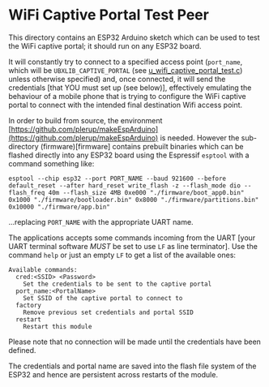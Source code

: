 # WiFi Captive Portal Test Peer
This directory contains an ESP32 Arduino sketch which can be used to test the WiFi captive portal; it should run on any ESP32 board.

It will constantly try to connect to a specified access point (`port_name`, which will be `UBXLIB_CAPTIVE_PORTAL` (see [u_wifi_captive_portal_test.c](../u_wifi_captive_portal_test.c)) unless otherwise specified) and, once connected, it will send the credentials \[that YOU must set up (see below)\], effectively emulating the behaviour of a mobile phone that is trying to configure the WiFi captive portal to connect with the intended final destination Wifi access point.

In order to build from source, the environment [https://github.com/plerup/makeEspArduino](https://github.com/plerup/makeEspArduino) is needed.  However the sub-directory (firmware)[firmware] contains prebuilt binaries which
can be flashed directly into any ESP32 board using the Espressif `esptool` with a command something like:

```
esptool --chip esp32 --port PORT_NAME --baud 921600 --before default_reset --after hard_reset write_flash -z --flash_mode dio --flash_freq 40m --flash_size 4MB 0xe000 "./firmware/boot_app0.bin" 0x1000 "./firmware/bootloader.bin" 0x8000 "./firmware/partitions.bin" 0x10000 "./firmware/app.bin"
```

...replacing `PORT_NAME` with the appropriate UART name.

The applications accepts some commands incoming from the UART \[your UART terminal software *MUST* be set to use `LF` as line terminator\].  Use the command `help` or just an empty `LF` to get a list of the available ones:

```
Available commands:
  cred:<SSID> <Password>
    Set the credentials to be sent to the captive portal
  port_name:<PortalName>
    Set SSID of the captive portal to connect to
  factory
    Remove previous set credentials and portal SSID
  restart
    Restart this module
```

Please note that no connection will be made until the credentials have been defined.

The credentials and portal name are saved into the flash file system of the ESP32 and hence are persistent across restarts of the module.